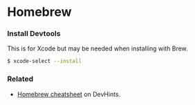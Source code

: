 # Homebrew


### Install Devtools

This is for Xcode but may be needed when installing with Brew.

```sh
$ xcode-select --install
```

### Related

- [Homebrew cheatsheet](https://devhints.io/homebrew) on DevHints.


